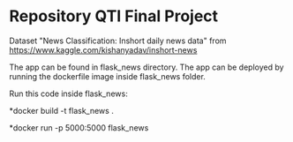 # Repository QTI Final Project

Dataset "News Classification: Inshort daily news data"
from https://www.kaggle.com/kishanyadav/inshort-news

The app can be found in flask_news directory. The app can be deployed by running the dockerfile image inside flask_news folder.

Run this code inside flask_news:

*docker build -t flask_news .

*docker run -p 5000:5000 flask_news 
